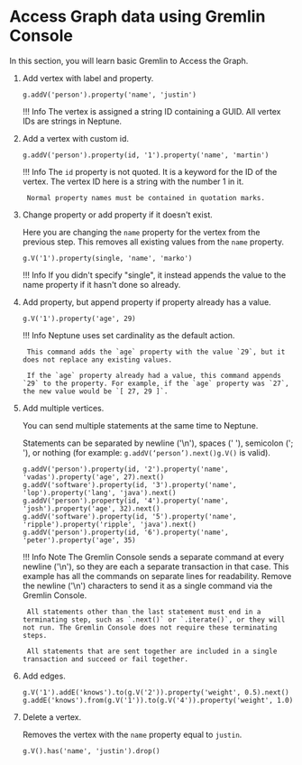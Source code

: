# Access Graph data using Gremlin Console

In this section, you will learn basic Gremlin to Access the Graph.

1. Add vertex with label and property.

    ```
    g.addV('person').property('name', 'justin')
    ```

    !!! Info 
        The vertex is assigned a string ID containing a GUID. All vertex IDs are strings in Neptune.

2. Add a vertex with custom id.

    ```
    g.addV('person').property(id, '1').property('name', 'martin')
    ```

    !!! Info 
        The `id` property is not quoted. It is a keyword for the ID of the vertex. The vertex ID here is a string with the number 1 in it.
        
        Normal property names must be contained in quotation marks.

3. Change property or add property if it doesn't exist.


    Here you are changing the `name` property for the vertex from the previous step. This removes all existing values from the `name` property.

    ```
    g.V('1').property(single, 'name', 'marko')
    ```

    !!! Info
        If you didn't specify "single", it instead appends the value to the name property if it hasn't done so already.

4. Add property, but append property if property already has a value.

    ```
    g.V('1').property('age', 29)
    ```

    !!! Info
        Neptune uses set cardinality as the default action.
        
        This command adds the `age` property with the value `29`, but it does not replace any existing values.
        
        If the `age` property already had a value, this command appends `29` to the property. For example, if the `age` property was `27`, the new value would be `[ 27, 29 ]`.

5. Add multiple vertices.
   
    You can send multiple statements at the same time to Neptune. 

    Statements can be separated by newline ('\n'), spaces (' '), semicolon ('; '), or nothing (for example: `g.addV(‘person’).next()g.V()` is valid).
    
    ```
    g.addV('person').property(id, '2').property('name', 'vadas').property('age', 27).next()
    g.addV('software').property(id, '3').property('name', 'lop').property('lang', 'java').next()
    g.addV('person').property(id, '4').property('name', 'josh').property('age', 32).next()
    g.addV('software').property(id, '5').property('name', 'ripple').property('ripple', 'java').next()
    g.addV('person').property(id, '6').property('name', 'peter').property('age', 35)
    ```

    !!! Info Note
        The Gremlin Console sends a separate command at every newline ('\n'), so they are each a separate transaction in that case. This example has all the commands on separate lines for readability. Remove the newline ('\n') characters to send it as a single command via the Gremlin Console.
        
        All statements other than the last statement must end in a terminating step, such as `.next()` or `.iterate()`, or they will not run. The Gremlin Console does not require these terminating steps.
        
        All statements that are sent together are included in a single transaction and succeed or fail together.

6. Add edges.

    ```
    g.V('1').addE('knows').to(g.V('2')).property('weight', 0.5).next()
    g.addE('knows').from(g.V('1')).to(g.V('4')).property('weight', 1.0) 
    ```

7. Delete a vertex.
   
    Removes the vertex with the `name` property equal to `justin`.

    ```
    g.V().has('name', 'justin').drop()
    ```

 
   





